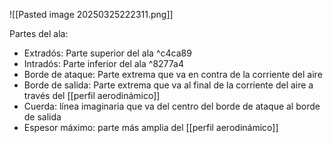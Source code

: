![[Pasted image 20250325222311.png]]

Partes del ala:
- Extradós: Parte superior del ala ^c4ca89
- Intradós: Parte inferior del ala ^8277a4
- Borde de ataque: Parte extrema que va en contra de la corriente del aire
- Borde de salida: Parte extrema que va al final de la corriente del aire a través del [[perfil aerodinámico]]
- Cuerda: línea imaginaria que va del centro del borde de ataque al borde de salida
- Espesor máximo: parte más amplia del [[perfil aerodinámico]]